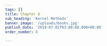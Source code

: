 ```yaml
---
tags: []
title: Chapter 6
sub_heading: 'Kernel Methods'
banner_image: '/uploads/books.jpg'
publish_date: '2019-07-01T03:00:00.000+00:00'
order_number: 6

---
```

